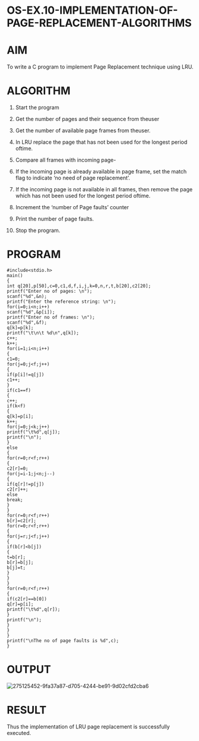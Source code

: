 # OS-EX.10-IMPLEMENTATION-OF-PAGE-REPLACEMENT-ALGORITHMS

# AIM

To write a C program to implement Page Replacement technique using LRU.

# ALGORITHM

1. Start the program

2. Get the number of pages and their sequence from theuser

3. Get the number of available page frames from theuser.

4. In LRU replace the page that has not been used for the longest period oftime.

5. Compare all frames with incoming page-

6. If the incoming page is already available in page frame, set the match flag to indicate ‘no need of page replacement’.

7. If the incoming page is not available in all frames, then remove the page which has not been used for the longest period oftime.

8. Increment the ‘number of Page faults’ counter

9. Print the number of page faults.

10. Stop the program.
 
# PROGRAM
```
#include<stdio.h>
main()
{
int q[20],p[50],c=0,c1,d,f,i,j,k=0,n,r,t,b[20],c2[20];
printf("Enter no of pages: \n");
scanf("%d",&n);
printf("Enter the reference string: \n");
for(i=0;i<n;i++)
scanf("%d",&p[i]);
printf("Enter no of frames: \n");
scanf("%d",&f);
q[k]=p[k];
printf("\t\n\t %d\n",q[k]);
c++;
k++;
for(i=1;i<n;i++)
{
c1=0;
for(j=0;j<f;j++)
{
if(p[i]!=q[j])
c1++;
}
if(c1==f)
{
c++;
if(k<f)
{
q[k]=p[i];
k++;
for(j=0;j<k;j++)
printf("\t%d",q[j]);
printf("\n");
}
else
{
for(r=0;r<f;r++)
{
c2[r]=0;
for(j=i-1;j<n;j--)
{
if(q[r]!=p[j])
c2[r]++;
else
break;
}
}
for(r=0;r<f;r++)
b[r]=c2[r];
for(r=0;r<f;r++)
{
for(j=r;j<f;j++)
{
if(b[r]<b[j])
{
t=b[r];
b[r]=b[j];
b[j]=t;
}
}
}
for(r=0;r<f;r++)
{
if(c2[r]==b[0])
q[r]=p[i];
printf("\t%d",q[r]);
}
printf("\n");
}
}
}
printf("\nThe no of page faults is %d",c);
}
```
# OUTPUT
![275125452-9fa37a87-d705-4244-be91-9d02cfd2cba6](https://github.com/indrajasukumar/OS-EX.10-IMPLEMENTATION-OF-PAGE-REPLACEMENT-ALGORITHMS/assets/145115195/bcaee640-75db-4cce-bf10-ea858ed4a1fb)


# RESULT

Thus the implementation of LRU page replacement is successfully executed.


